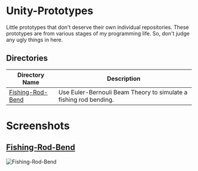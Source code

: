 # Unity-Prototypes
Little prototypes that don't deserve their own individual repositories. These prototypes are from various stages of my programming life. So, don't judge any ugly things in here.

## Directories
| **Directory Name**  | **Description** | 
| ------------------- | --------------- | 
| [Fishing-Rod-Bend](https://github.com/barrettotte/Unity-Prototypes/tree/master/Fishing-Rod-Bend) | Use Euler-Bernouli Beam Theory to simulate a fishing rod bending. |


# Screenshots


## [Fishing-Rod-Bend](https://github.com/barrettotte/Unity-Prototypes/tree/master/Fishing-Rod-Bend)
![Fishing-Rod-Bend](https://github.com/barrettotte/Unity-Prototypes/blob/master/Fishing-Rod-Bend/FishingRodBend-Screenshot-01.PNG)
